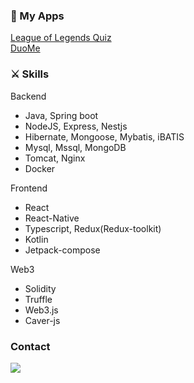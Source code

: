 <!--### Stacks
<img src="https://img.shields.io/badge/java-007396?style=for-the-badge&logo=java&logoColor=white"> <img src="https://img.shields.io/badge/spring-6DB33F?style=for-the-badge&logo=spring&logoColor=white"><br/>
<img src="https://shields.io/badge/TypeScript-3178C6?logo=TypeScript&logoColor=FFF&style=for-the-badge"> <img src="https://img.shields.io/badge/react-61DAFB?style=for-the-badge&logo=react&logoColor=black"><br/>
<img src="https://img.shields.io/badge/kotlin-7F52FF?style=for-the-badge&logo=kotlin&logoColor=white"> <img src="https://img.shields.io/badge/ReactNative-FF4154?style=for-the-badge&logo=react&logoColor=white"><br/>
<img src="https://img.shields.io/badge/Solidity-363636?style=for-the-badge&logo=Solidity&logoColor=white"> -->

### 🚩 My Apps
[League of Legends Quiz](https://play.google.com/store/apps/details?id=com.lolquiz)\
[DuoMe](https://play.google.com/store/apps/details?id=com.duome)


### ⚔ Skills
Backend
* Java, Spring boot
* NodeJS, Express, Nestjs
* Hibernate, Mongoose, Mybatis, iBATIS
* Mysql, Mssql, MongoDB
* Tomcat, Nginx
* Docker

Frontend
* React
* React-Native
* Typescript, Redux(Redux-toolkit)
* Kotlin
* Jetpack-compose

Web3
* Solidity
* Truffle
* Web3.js
* Caver-js

### Contact
<a href="mailto:epguygithub@gmail.com"><img src="https://img.shields.io/badge/-epguygithub@gmail.com-D14836?style=flat&logo=Gmail&logoColor=white"/></a>

